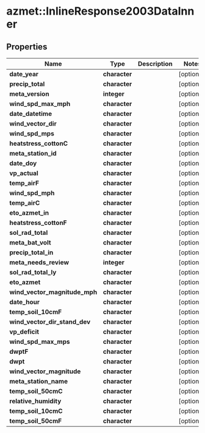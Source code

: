 # azmet::InlineResponse2003DataInner


## Properties
Name | Type | Description | Notes
------------ | ------------- | ------------- | -------------
**date_year** | **character** |  | [optional] 
**precip_total** | **character** |  | [optional] 
**meta_version** | **integer** |  | [optional] 
**wind_spd_max_mph** | **character** |  | [optional] 
**date_datetime** | **character** |  | [optional] 
**wind_vector_dir** | **character** |  | [optional] 
**wind_spd_mps** | **character** |  | [optional] 
**heatstress_cottonC** | **character** |  | [optional] 
**meta_station_id** | **character** |  | [optional] 
**date_doy** | **character** |  | [optional] 
**vp_actual** | **character** |  | [optional] 
**temp_airF** | **character** |  | [optional] 
**wind_spd_mph** | **character** |  | [optional] 
**temp_airC** | **character** |  | [optional] 
**eto_azmet_in** | **character** |  | [optional] 
**heatstress_cottonF** | **character** |  | [optional] 
**sol_rad_total** | **character** |  | [optional] 
**meta_bat_volt** | **character** |  | [optional] 
**precip_total_in** | **character** |  | [optional] 
**meta_needs_review** | **integer** |  | [optional] 
**sol_rad_total_ly** | **character** |  | [optional] 
**eto_azmet** | **character** |  | [optional] 
**wind_vector_magnitude_mph** | **character** |  | [optional] 
**date_hour** | **character** |  | [optional] 
**temp_soil_10cmF** | **character** |  | [optional] 
**wind_vector_dir_stand_dev** | **character** |  | [optional] 
**vp_deficit** | **character** |  | [optional] 
**wind_spd_max_mps** | **character** |  | [optional] 
**dwptF** | **character** |  | [optional] 
**dwpt** | **character** |  | [optional] 
**wind_vector_magnitude** | **character** |  | [optional] 
**meta_station_name** | **character** |  | [optional] 
**temp_soil_50cmC** | **character** |  | [optional] 
**relative_humidity** | **character** |  | [optional] 
**temp_soil_10cmC** | **character** |  | [optional] 
**temp_soil_50cmF** | **character** |  | [optional] 


